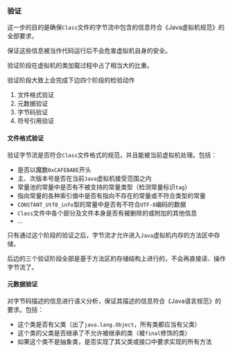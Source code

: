 ### 验证

这一步的目的是确保`Class`文件的字节流中包含的信息符合《Java虚拟机规范》的全部要求，

保证这些信息被当作代码运行后不会危害虚拟机自身的安全。

验证阶段在虚拟机的类加载过程中占了相当大的比重。

验证阶段大致上会完成下边四个阶段的检验动作

1. 文件格式验证
2. 元数据验证
3. 字节码验证
4. 符号引用验证



#### 文件格式验证

验证字节流是否符合`Class`文件格式的规范，并且能被当前虚拟机处理。包括：

* 是否以魔数`0xCAFEBABE`开头
* 主、次版本号是否在当前`Java`虚拟机接受范围之内
* 常量池的常量中是否有不被支持的常量类型（检测常量标识`tag`）
* 指向常量的各种索引值中是否有指向不存在的常量或不符合类型的常量
* `CONSTANT_Utf8_info`型的常量中是否有不符合`UTF-8`编码的数据
* `Class`文件中各个部分及文件本身是否有被删除的或附加的其他信息
* ...

只有通过这个阶段的验证之后，字节流才允许进入`Java`虚拟机内存的方法区中存储，

后边的三个验证阶段全部是基于方法区的存储结构上进行的，不会再直接读、操作字节流了。



#### 元数据验证

对字节码描述的信息进行语义分析，保证其描述的信息符合《Java语言规范》的要求。包括：

* 这个类是否有父类（出了`java.lang.Object`，所有类都应当有父类）
* 这个类的父类是否继承了不允许被继承的类（被`final`修饰的类）
* 如果这个类不是抽象类，是否实现了其父类或接口中要求实现的所有方法